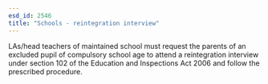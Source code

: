 ```yaml
---
esd_id: 2546
title: "Schools - reintegration interview"
---
```


LAs/head teachers of maintained school must request the parents of an excluded pupil of compulsory school age to attend a reintegration interview under section 102 of the Education and Inspections Act 2006 and follow the prescribed procedure.  

